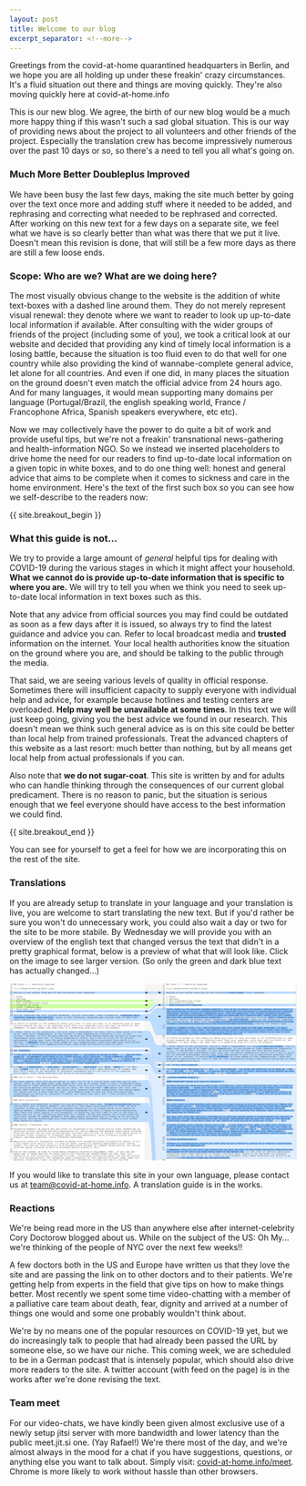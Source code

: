 ```yaml
---
layout: post
title: Welcome to our blog
excerpt_separator: <!--more-->
---
```


Greetings from the covid-at-home quarantined headquarters in Berlin, and we hope you are all holding up under these freakin' crazy circumstances. It's a fluid situation out there and things are moving quickly. They're also moving quickly here at covid-at-home.info 

This is our new blog. We agree, the birth of our new blog would be a much more happy thing if this wasn't such a sad global situation. This is our way of providing news about the project to all volunteers and other friends of the project. Especially the translation crew has become impressively numerous over the past 10 days or so, so there's a need to tell you all what's going on.

### Much More Better Doubleplus Improved

We have been busy the last few days, making the site much better by going over the text once more and adding stuff where it needed to be added, and rephrasing and correcting what needed to be rephrased and corrected. After working on this new text for a few days on a separate site, we feel what we have is so clearly better than what was there that we put it live. Doesn't mean this revision is done, that will still be a few more days as there are still a few loose ends.

### Scope: Who are we? What are we doing here?

The most visually obvious change to the website is the addition of white text-boxes with a dashed line around them. They do not merely represent visual renewal: they denote where we want to reader to look up up-to-date local information if available. After consulting with the wider groups of friends of the project (including some of you), we took a critical look at our website and decided that providing any kind of timely local information is a losing battle, because the situation is too fluid even to do that well for one country while also providing the kind of wannabe-complete general advice, let alone for all countries. And even if one did, in many places the situation on the ground doesn't even match the official advice from 24 hours ago. And for many languages, it would mean supporting many domains per language (Portugal/Brazil, the english speaking world, France / Francophone Africa, Spanish speakers everywhere, etc etc).

Now we may collectively have the power to do quite a bit of work and provide useful tips, but we're not a freakin' transnational news-gathering and health-information NGO. So we instead we inserted placeholders to drive home the need for our readers to find up-to-date local information on a given topic in white boxes, and to do one thing well: honest and general advice that aims to be complete when it comes to sickness and care in the home environment. Here's the text of the first such box so you can see how we self-describe to the readers now:

{{ site.breakout_begin }}

### What this guide is not...

We try to provide a large amount of *general* helpful tips for dealing with COVID-19 during the various stages in which it might affect your household. **What we cannot do is provide up-to-date information that is specific to where you are.** We will try to tell you when we think you need to seek up-to-date local information in text boxes such as this.

Note that any advice from official sources you may find could be outdated as soon as a few days after it is issued, so always try to find the latest guidance and advice you can. Refer to local broadcast media and **trusted** information on the internet. Your local health authorities know the situation on the ground where you are, and should be talking to the public through the media.

That said, we are seeing various levels of quality in official response. Sometimes there will insufficient capacity to supply everyone with individual help and advice, for example because hotlines and testing centers are overloaded. **Help may well be unavailable at some times**. In this text we will just keep going, giving you the best advice we found in our research. This doesn't mean we think such general advice as is on this site could be better than local help from trained professionals. Treat the advanced chapters of this website as a last resort: much better than nothing, but by all means get local help from actual professionals if you can.

Also note that **we do not sugar-coat**. This site is written by and for adults who can handle thinking through the consequences of our current global predicament. There is no reason to panic, but the situation is serious enough that we feel everyone should have access to the best information we could find. 

{{ site.breakout_end }}

You can see for yourself to get a feel for how we are incorporating this on the rest of the site. 

### Translations

If you are already setup to translate in your language and your translation is live, you are welcome to start translating the new text. But if you'd rather be sure you won't do unnecessary work, you could also wait a day or two for the site to be more stabile. By Wednesday we will provide you with an overview of the english text that changed versus the text that didn't in a pretty graphical format, below is a preview of what that will look like. Click on the image to see larger version. (So only the green and dark blue text has actually changed...)

[![](/images/diff-small.png)](/images/diff.png)

If you would like to translate this site in your own language, please contact us at [team@covid-at-home.info](mailto:team@covid-at-home.info). A translation guide is in the works.

### Reactions

We're being read more in the US than anywhere else after internet-celebrity Cory Doctorow blogged about us. While on the subject of the US: Oh My... we're thinking of the people of NYC over the next few weeks!!

A few doctors both in the US and Europe have written us that they love the site and are passing the link on to other doctors and to their patients. We're getting help from experts in the field that give tips on how to make things better. Most recently we spent some time video-chatting with a member of a palliative care team about death, fear, dignity and arrived at a number of things one would and some one probably wouldn't think about.

We're by no means one of the popular resources on COVID-19 yet, but we do increasingly talk to people that had already been passed the URL by someone else, so we have our niche. This coming week, we are scheduled to be in a German podcast that is intensely popular, which should also drive more readers to the site. A twitter account (with feed on the page) is in the works after we're done revising the text.

### Team meet

For our video-chats, we have kindly been given almost exclusive use of a newly setup jitsi server with more bandwidth and lower latency than the public meet.jit.si one. (Yay Rafael!) We're there most of the day, and we're almost always in the mood for a chat if you have suggestions, questions, or anything else you want to talk about. Simply visit: [covid-at-home.info/meet](https://covid-at-home.info/meet). Chrome is more likely to work without hassle than other browsers.